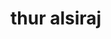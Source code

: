 <h1><b> thur alsiraj<b></h1>
<img scr="https://tse3.mm.bing.net/th?id=OIP.x_MFIqiZQ7B3ZgEi8OydoAHaEK&pid=Api&P=0&w=277&h=157b"
